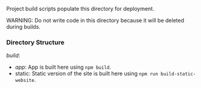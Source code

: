 Project build scripts populate this directory for deployment.

WARNING: Do not write code in this directory because it will be deleted during builds.

### Directory Structure

_build_:

- _app_: App is built here using `npm build`.
- static: Static version of the site is built here using `npm run build-static-website`.
